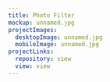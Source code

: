 ```yaml
---
title: Photo Filter
mockup: unnamed.jpg
projectImages:
  desktopImage: unnamed.jpg
  mobileImage: unnamed.jpg
projectLinks:
  repository: view
  view: view
---
```

